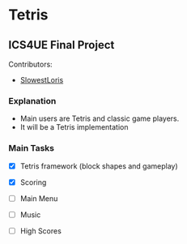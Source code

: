 # Tetris 
## ICS4UE Final Project
Contributors:

* [SlowestLoris](https://github.com/SlowestLoris)

### Explanation

* Main users are Tetris and classic game players.
* It will be a Tetris implementation

### Main Tasks
- [x] Tetris framework (block shapes and gameplay)
- [x] Scoring
- [ ] Main Menu
- [ ] Music
- [ ] High Scores


